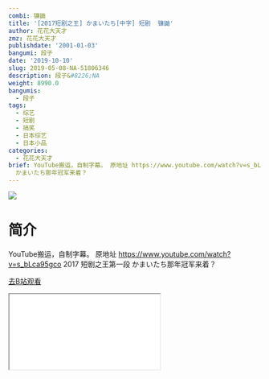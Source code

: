 ```yaml
---
combi: 镰鼬
title: '[2017短剧之王] かまいたち[中字] 短剧  镰鼬'
author: 花花大天才
zmz: 花花大天才
publishdate: '2001-01-03'
bangumi: 段子
date: '2019-10-10'
slug: 2019-05-08-NA-51806346
description: 段子&#8226;NA
weight: 8990.0
bangumis:
  - 段子
tags:
  - 综艺
  - 短剧
  - 搞笑
  - 日本综艺
  - 日本小品
categories:
  - 花花大天才
brief: YouTube搬运，自制字幕。 原地址 https://www.youtube.com/watch?v=s_bLca95gco 2017 短剧之王第一段
  かまいたち那年冠军来着？
---
```

![](https://raw.githubusercontent.com/tcgriffith/owaraisite/master/static/tmpimg/dde365da21b4c309c2abed9f50756c52b339ca5a.jpg.480.jpg)
# 简介  
YouTube搬运，自制字幕。
原地址 https://www.youtube.com/watch?v=s_bLca95gco
2017 短剧之王第一段  かまいたち那年冠军来着？  

[去B站观看](https://www.bilibili.com/video/av51806346/)
<div class ="resp-container"><iframe class="testiframe" src="//player.bilibili.com/player.html?aid=51806346"", scrolling="no", allowfullscreen="true" > </iframe></div> 
